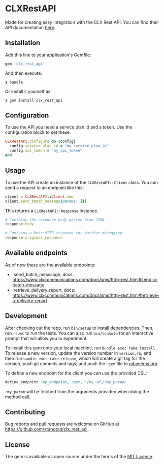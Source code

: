 # CLXRestAPI
Made for creating easy integration with the CLX Rest API.
You can find their API documentation [here](https://www.clxcommunications.com/docs/sms/http-rest.html).
## Installation

Add this line to your application's Gemfile:

```ruby
gem 'clx_rest_api'
```

And then execute:

    $ bundle

Or install it yourself as:

    $ gem install clx_rest_api

## Configuration
To use the API you need a service plan id and a token.
Use the configuration block to set these.

```ruby
CLXRestAPI.configure do |config|
  config.service_plan_id = "my_service_plan_id"
  config.api_token = "my_api_token"
end
```

## Usage
To use the API create an instance of the `CLXRestAPI::Client` class.
You can send a request to an endpoint like this:
```ruby
client = CLXRestAPI::Client.new
client.send_batch_message(params: {})
```

This returns a `CLXRestAPI::Response` instance.
```ruby
# Contains the response body parsed from JSON
response.body

# Contains a Net::HTTP response for further debugging
response.original_response
```

## Available endpoints
As of now these are the available endpoints:
- :send_batch_messsage, docs: https://www.clxcommunications.com/docs/sms/http-rest.html#send-a-batch-message
- :retrieve_delivery_report, docs: https://www.clxcommunications.com/docs/sms/http-rest.html#retrieve-a-delivery-report

## Development

After checking out the repo, run `bin/setup` to install dependencies. Then, run `rspec` to run the tests. You can also run `bin/console` for an interactive prompt that will allow you to experiment.

To install this gem onto your local machine, run `bundle exec rake install`. To release a new version, update the version number in `version.rb`, and then run `bundle exec rake release`, which will create a git tag for the version, push git commits and tags, and push the `.gem` file to [rubygems.org](https://rubygems.org).

To define a new endpoint for the client you can use the provided DSL:
```ruby
define_endpoint :my_endpoint, :get, "/my_url/:my_param/
```

`:my_param` will be fetched from the arguments provided when doing the method call.

## Contributing

Bug reports and pull requests are welcome on GitHub at https://github.com/standout/clx_rest_api.

## License

The gem is available as open source under the terms of the [MIT License](https://opensource.org/licenses/MIT).
